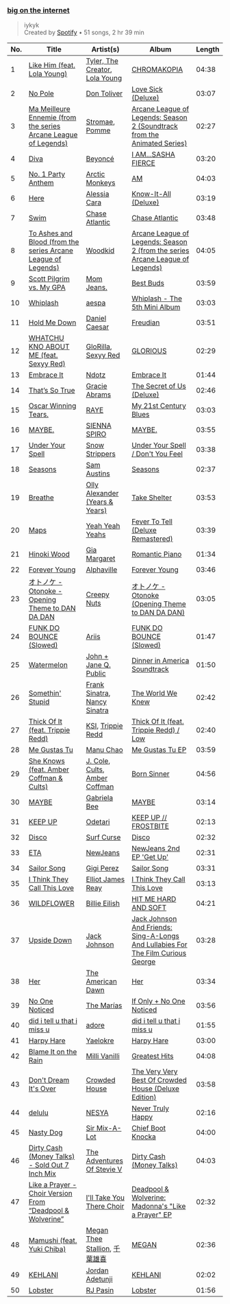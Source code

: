 ### [big on the internet](https://open.spotify.com/playlist/37i9dQZF1DX5Vy6DFOcx00)

> iykyk<br>
> Created by [Spotify](https://open.spotify.com/user/spotify) • 51 songs, 2 hr 39 min

| No. | Title | Artist(s) | Album | Length |
|---|---|---|---|---|
| 1 | [Like Him (feat. Lola Young)](https://open.spotify.com/track/6jbYpRPTEFl1HFKHk1IC0m) | [Tyler, The Creator](https://open.spotify.com/artist/4V8LLVI7PbaPR0K2TGSxFF), [Lola Young](https://open.spotify.com/artist/67FB4n52MgexGQIG8s0yUH) | [CHROMAKOPIA](https://open.spotify.com/album/0U28P0QVB1QRxpqp5IHOlH) | 04:38 |
| 2 | [No Pole](https://open.spotify.com/track/0eaVIYo2zeOaGJeqZ5TwYz) | [Don Toliver](https://open.spotify.com/artist/4Gso3d4CscCijv0lmajZWs) | [Love Sick (Deluxe)](https://open.spotify.com/album/2Q2TRdT994vTzGE3Grmmht) | 03:07 |
| 3 | [Ma Meilleure Ennemie (from the series Arcane League of Legends)](https://open.spotify.com/track/2LwsunYgfRoqyIsNtgOCQx) | [Stromae](https://open.spotify.com/artist/5j4HeCoUlzhfWtjAfM1acR), [Pomme](https://open.spotify.com/artist/6e3pZKXUxrPfnUPJ960Hd9) | [Arcane League of Legends: Season 2 (Soundtrack from the Animated Series)](https://open.spotify.com/album/2x6LWti2bjYS6AllSomoV7) | 02:27 |
| 4 | [Diva](https://open.spotify.com/track/5Ssv6DaKrW0HczVqx6zXdl) | [Beyoncé](https://open.spotify.com/artist/6vWDO969PvNqNYHIOW5v0m) | [I AM...SASHA FIERCE](https://open.spotify.com/album/23Y5wdyP5byMFktZf8AcWU) | 03:20 |
| 5 | [No. 1 Party Anthem](https://open.spotify.com/track/5TTGoX70AFrTvuEtqHK37S) | [Arctic Monkeys](https://open.spotify.com/artist/7Ln80lUS6He07XvHI8qqHH) | [AM](https://open.spotify.com/album/78bpIziExqiI9qztvNFlQu) | 04:03 |
| 6 | [Here](https://open.spotify.com/track/664gdARxaClFsoF5SXKOws) | [Alessia Cara](https://open.spotify.com/artist/2wUjUUtkb5lvLKcGKsKqsR) | [Know-It-All (Deluxe)](https://open.spotify.com/album/2AGNF8r2y8HL85yVk2bwmS) | 03:19 |
| 7 | [Swim](https://open.spotify.com/track/3M0lSi5WW79CXQamgSBIjx) | [Chase Atlantic](https://open.spotify.com/artist/7cYEt1pqMgXJdq00hAwVpT) | [Chase Atlantic](https://open.spotify.com/album/7C8uqokvE67UOlu1TiEYMd) | 03:48 |
| 8 | [To Ashes and Blood (from the series Arcane League of Legends)](https://open.spotify.com/track/7fotwkvGTsn0N6KSia3TGW) | [Woodkid](https://open.spotify.com/artist/44TGR1CzjKBxSHsSEy7bi9) | [Arcane League of Legends: Season 2 (from the series Arcane League of Legends)](https://open.spotify.com/album/6Db8Sq5w6Brg7lkpg7Y9ls) | 04:05 |
| 9 | [Scott Pilgrim vs. My GPA](https://open.spotify.com/track/4yXKLDrHYrffSVmQOFdbDA) | [Mom Jeans.](https://open.spotify.com/artist/6PsktPFR0UZptKdSqmlS5h) | [Best Buds](https://open.spotify.com/album/0KzElSxcfAvleUIuOg0TOQ) | 03:59 |
| 10 | [Whiplash](https://open.spotify.com/track/7Cnpb1vBbC46RgVyyKLH7p) | [aespa](https://open.spotify.com/artist/6YVMFz59CuY7ngCxTxjpxE) | [Whiplash - The 5th Mini Album](https://open.spotify.com/album/6RRuiUup6Z0Y0MxkCXOGyU) | 03:03 |
| 11 | [Hold Me Down](https://open.spotify.com/track/1Mza2sr6tPhy6jjI3HB9fW) | [Daniel Caesar](https://open.spotify.com/artist/20wkVLutqVOYrc0kxFs7rA) | [Freudian](https://open.spotify.com/album/3xybjP7r2VsWzwvDQipdM0) | 03:51 |
| 12 | [WHATCHU KNO ABOUT ME (feat. Sexyy Red)](https://open.spotify.com/track/5xeSd4HgzrYpNLEf3LfYLK) | [GloRilla](https://open.spotify.com/artist/2qoQgPAilErOKCwE2Y8wOG), [Sexyy Red](https://open.spotify.com/artist/3DbwFQlvLxRSi2uX8mf81A) | [GLORIOUS](https://open.spotify.com/album/4dUAojdnh5Bcho1n8bPSO0) | 02:29 |
| 13 | [Embrace It](https://open.spotify.com/track/0io16MKpbeDIdYzmGpQaES) | [Ndotz](https://open.spotify.com/artist/5HK6QtizXJzCmoYTkvFRik) | [Embrace It](https://open.spotify.com/album/0mV9Pfr1GfoZLkp1EAau9P) | 01:44 |
| 14 | [That’s So True](https://open.spotify.com/track/7ne4VBA60CxGM75vw0EYad) | [Gracie Abrams](https://open.spotify.com/artist/4tuJ0bMpJh08umKkEXKUI5) | [The Secret of Us (Deluxe)](https://open.spotify.com/album/0hBRqPYPXhr1RkTDG3n4Mk) | 02:46 |
| 15 | [Oscar Winning Tears.](https://open.spotify.com/track/0iO2iCAjtX0t5duvczNQt6) | [RAYE](https://open.spotify.com/artist/5KKpBU5eC2tJDzf0wmlRp2) | [My 21st Century Blues](https://open.spotify.com/album/3U8n8LzBx2o9gYXvvNq4uH) | 03:03 |
| 16 | [MAYBE.](https://open.spotify.com/track/54eCdfu10x7x7uHJ5TY5KZ) | [SIENNA SPIRO](https://open.spotify.com/artist/02gSuSAWEdWa5UOvqzjX6v) | [MAYBE.](https://open.spotify.com/album/39wdDtFBu6cp8kyBhdCwVr) | 03:55 |
| 17 | [Under Your Spell](https://open.spotify.com/track/2mj2HiJ3kJQ4mdCik25ea1) | [Snow Strippers](https://open.spotify.com/artist/6TsAG8Ve1icEC8ydeHm3C8) | [Under Your Spell / Don't You Feel](https://open.spotify.com/album/28D6gMlaQ6wci0TgSScoRR) | 03:38 |
| 18 | [Seasons](https://open.spotify.com/track/0Rb0nCwXNKtq2TETOq3gjk) | [Sam Austins](https://open.spotify.com/artist/0zmnfFQX8LWVVZyRPHRx1V) | [Seasons](https://open.spotify.com/album/3fhJVtBLypHzYymi46TSGQ) | 02:37 |
| 19 | [Breathe](https://open.spotify.com/track/267nfLfaSSDa9ivHncHynh) | [Olly Alexander (Years & Years)](https://open.spotify.com/artist/5vBSrE1xujD2FXYRarbAXc) | [Take Shelter](https://open.spotify.com/album/2dzxJbiJKhQo2aqUrtjZP0) | 03:53 |
| 20 | [Maps](https://open.spotify.com/track/0hDQV9X1Da5JrwhK8gu86p) | [Yeah Yeah Yeahs](https://open.spotify.com/artist/3TNt4aUIxgfy9aoaft5Jj2) | [Fever To Tell (Deluxe Remastered)](https://open.spotify.com/album/44ePwTuWK88vnalqutqJEG) | 03:39 |
| 21 | [Hinoki Wood](https://open.spotify.com/track/24QnH4LamDh2UhhmHyXjE8) | [Gia Margaret](https://open.spotify.com/artist/7fnMav7xXJwwjbyWbSjF4C) | [Romantic Piano](https://open.spotify.com/album/4TFQoPpiHkSsYDbhfXMqCM) | 01:34 |
| 22 | [Forever Young](https://open.spotify.com/track/4S1VYqwfkLit9mKVY3MXoo) | [Alphaville](https://open.spotify.com/artist/0xliTEbFfy5HQHvsTknTkX) | [Forever Young](https://open.spotify.com/album/2256qKBSQdt53T5dz4Kdcs) | 03:46 |
| 23 | [オトノケ - Otonoke - Opening Theme to DAN DA DAN](https://open.spotify.com/track/6KYOlIwDHbrbeBbJEtQ0Fj) | [Creepy Nuts](https://open.spotify.com/artist/0pWR7TsFhvSCnbmHDjWgrE) | [オトノケ - Otonoke (Opening Theme to DAN DA DAN)](https://open.spotify.com/album/7zI1wDJmkfHMBwZpbwJn8H) | 03:05 |
| 24 | [FUNK DO BOUNCE (Slowed)](https://open.spotify.com/track/7IBqHkoP94VrgYKVns4eNz) | [Ariis](https://open.spotify.com/artist/09cKncAQn28NqTUORLMwSR) | [FUNK DO BOUNCE (Slowed)](https://open.spotify.com/album/6Zd0Hg3HKVH7xhBPgESQy1) | 01:47 |
| 25 | [Watermelon](https://open.spotify.com/track/03W2WiY9OSnUI4F9dy9L60) | [John + Jane Q. Public](https://open.spotify.com/artist/0W8oOa4Oc65CDjiVjdZihf) | [Dinner in America Soundtrack](https://open.spotify.com/album/27V04EIO90mLb00XnNlKHd) | 01:50 |
| 26 | [Somethin' Stupid](https://open.spotify.com/track/4feXcsElKIVsGwkbnTHAfV) | [Frank Sinatra](https://open.spotify.com/artist/1Mxqyy3pSjf8kZZL4QVxS0), [Nancy Sinatra](https://open.spotify.com/artist/3IZrrNonYELubLPJmqOci2) | [The World We Knew](https://open.spotify.com/album/67Evm6gPc9wFSUf1aXOrKO) | 02:42 |
| 27 | [Thick Of It (feat. Trippie Redd)](https://open.spotify.com/track/1xmvq1fYLs9TEgikaFilGW) | [KSI](https://open.spotify.com/artist/1nzgtKYFckznkcVMR3Gg4z), [Trippie Redd](https://open.spotify.com/artist/6Xgp2XMz1fhVYe7i6yNAax) | [Thick Of It (feat. Trippie Redd) / Low](https://open.spotify.com/album/4o57W8cMFiKf2NVbGSE9jH) | 02:40 |
| 28 | [Me Gustas Tu](https://open.spotify.com/track/3A1BJKGMsa8JqO8M8zztyq) | [Manu Chao](https://open.spotify.com/artist/6wH6iStAh4KIaWfuhf0NYM) | [Me Gustas Tu EP](https://open.spotify.com/album/0HcjiEVNspzxKMJjev4PKZ) | 03:59 |
| 29 | [She Knows (feat. Amber Coffman & Cults)](https://open.spotify.com/track/0ceuoClMDzpyl6I6OkGgtg) | [J. Cole](https://open.spotify.com/artist/6l3HvQ5sa6mXTsMTB19rO5), [Cults](https://open.spotify.com/artist/3Oim8XBPbznAa8Jj8QzNc8), [Amber Coffman](https://open.spotify.com/artist/4vpGVGgxSDcCTmqYbsOnsn) | [Born Sinner](https://open.spotify.com/album/6FhFyGMPDbGjXXxXukKcnq) | 04:56 |
| 30 | [MAYBE](https://open.spotify.com/track/1PS9AXcHyldKbcRWhNgjOq) | [Gabriela Bee](https://open.spotify.com/artist/4z0EquFxDCtiHuPGiWDCq1) | [MAYBE](https://open.spotify.com/album/3oAlz9200fyoVPB3t1Tcfo) | 03:14 |
| 31 | [KEEP UP](https://open.spotify.com/track/2yR2sziCF4WEs3klW1F38d) | [Odetari](https://open.spotify.com/artist/7ITMCzIU9uII8gwRg8JAhc) | [KEEP UP // FROSTBITE](https://open.spotify.com/album/526xuSD6c45Gb5hH4rN8RY) | 02:13 |
| 32 | [Disco](https://open.spotify.com/track/2Lumsra3kuU61wXkEKzKaK) | [Surf Curse](https://open.spotify.com/artist/1gl0S9pS0Zw0qfa14rDD3D) | [Disco](https://open.spotify.com/album/46LE2xR4e92aVvo1QlUiS3) | 02:32 |
| 33 | [ETA](https://open.spotify.com/track/56v8WEnGzLByGsDAXDiv4d) | [NewJeans](https://open.spotify.com/artist/6HvZYsbFfjnjFrWF950C9d) | [NewJeans 2nd EP 'Get Up'](https://open.spotify.com/album/4N1fROq2oeyLGAlQ1C1j18) | 02:31 |
| 34 | [Sailor Song](https://open.spotify.com/track/0UYnhUfnUj5adChuAXvLUB) | [Gigi Perez](https://open.spotify.com/artist/1iCnM8foFssWlPRLfAbIwo) | [Sailor Song](https://open.spotify.com/album/4DWrYvfGXRE8ko5ZxlIpit) | 03:31 |
| 35 | [I Think They Call This Love](https://open.spotify.com/track/6ezlyxouJ9WcHU8WdtHlgk) | [Elliot James Reay](https://open.spotify.com/artist/2PI9HrzzMTN7E5poWl4QX5) | [I Think They Call This Love](https://open.spotify.com/album/5GubtQSUJnwMlF6G7gX3QE) | 03:13 |
| 36 | [WILDFLOWER](https://open.spotify.com/track/3QaPy1KgI7nu9FJEQUgn6h) | [Billie Eilish](https://open.spotify.com/artist/6qqNVTkY8uBg9cP3Jd7DAH) | [HIT ME HARD AND SOFT](https://open.spotify.com/album/7aJuG4TFXa2hmE4z1yxc3n) | 04:21 |
| 37 | [Upside Down](https://open.spotify.com/track/6shRGWCtBUOPFLFTTqXZIC) | [Jack Johnson](https://open.spotify.com/artist/3GBPw9NK25X1Wt2OUvOwY3) | [Jack Johnson And Friends: Sing-A-Longs And Lullabies For The Film Curious George](https://open.spotify.com/album/3Jl7i9Vo0Ht4co9SqTFjQy) | 03:28 |
| 38 | [Her](https://open.spotify.com/track/2vlkTkPqdATznKHu9gD2c1) | [The American Dawn](https://open.spotify.com/artist/3EXC0gkpntFvtLS1R0yf11) | [Her](https://open.spotify.com/album/3YsLlWQ9dzG0dFQQZO1jEv) | 03:34 |
| 39 | [No One Noticed](https://open.spotify.com/track/40QmyP1PmvFYjs8CzYsXA7) | [The Marías](https://open.spotify.com/artist/2sSGPbdZJkaSE2AbcGOACx) | [If Only + No One Noticed](https://open.spotify.com/album/6hfbOuLgpGhXRDQJiExTmF) | 03:56 |
| 40 | [did i tell u that i miss u](https://open.spotify.com/track/3qeFjtPJ1lIRKDTB5DZWpt) | [adore](https://open.spotify.com/artist/7ofG5BaSiQp8WeL4YCYDhF) | [did i tell u that i miss u](https://open.spotify.com/album/5mw5lqpHiII2dtNFjWfKTd) | 01:55 |
| 41 | [Harpy Hare](https://open.spotify.com/track/35I2E525yJpUQ5ZJgfxizT) | [Yaelokre](https://open.spotify.com/artist/3rRyfgGByetsaaujkjQ7rY) | [Harpy Hare](https://open.spotify.com/album/73CN9zX4PxZ5kejWqPTCOz) | 03:00 |
| 42 | [Blame It on the Rain](https://open.spotify.com/track/2dPpQv8sCPeEaA4oz7ZjQC) | [Milli Vanilli](https://open.spotify.com/artist/3vRclCt9VnNhYIxFMQCxuM) | [Greatest Hits](https://open.spotify.com/album/3sOy91gU770rkA494FbWWV) | 04:08 |
| 43 | [Don't Dream It's Over](https://open.spotify.com/track/1fiDe8sb2DMEU4JGPOIEB1) | [Crowded House](https://open.spotify.com/artist/7ohlPA8dRBtCf92zaZCaaB) | [The Very Very Best Of Crowded House (Deluxe Edition)](https://open.spotify.com/album/3XLP6DCTfz8eQkORPdfvvy) | 03:58 |
| 44 | [delulu](https://open.spotify.com/track/20APmzlrVuZ7dMl2nPlLJi) | [NESYA](https://open.spotify.com/artist/0P0siigmv3AUVmXnPaHUFp) | [Never Truly Happy](https://open.spotify.com/album/2rIOtKl8QJRs40MkZ84Unh) | 02:16 |
| 45 | [Nasty Dog](https://open.spotify.com/track/3ZP1AbM0rurWtqQIhTVcln) | [Sir Mix-A-Lot](https://open.spotify.com/artist/3TQ9JTBI2n2hfo7aRONEYV) | [Chief Boot Knocka](https://open.spotify.com/album/129ZZNyaPOWi5OsZEyQKIP) | 04:00 |
| 46 | [Dirty Cash (Money Talks) - Sold Out 7 Inch Mix](https://open.spotify.com/track/3lcUQs5nyrjoHpQR9Vo2aA) | [The Adventures Of Stevie V](https://open.spotify.com/artist/7HOmuShc6sajk74rYV7zR2) | [Dirty Cash (Money Talks)](https://open.spotify.com/album/4fn4LgJYOLrRsYjRQUGmrs) | 04:03 |
| 47 | [Like a Prayer - Choir Version From “Deadpool & Wolverine”](https://open.spotify.com/track/492ceDtqmafb6QD1Xfhpmo) | [I'll Take You There Choir](https://open.spotify.com/artist/2ABREU7iSvhEV9Ktoj30ne) | [Deadpool & Wolverine: Madonna's "Like a Prayer" EP](https://open.spotify.com/album/4Uolzy4jMibs7tewebgYA0) | 02:32 |
| 48 | [Mamushi (feat. Yuki Chiba)](https://open.spotify.com/track/5b3XJ1pjrHO5JtY2PcTjnI) | [Megan Thee Stallion](https://open.spotify.com/artist/181bsRPaVXVlUKXrxwZfHK), [千葉雄喜](https://open.spotify.com/artist/6Qhgat07PNOdnJSnCXJigu) | [MEGAN](https://open.spotify.com/album/0FzWvaeMBfKBCqxHTLVlB8) | 02:36 |
| 49 | [KEHLANI](https://open.spotify.com/track/2hrycoFU1mZw6YPvMcn8yC) | [Jordan Adetunji](https://open.spotify.com/artist/0jPHHnU8GUWEF7rwPE9osY) | [KEHLANI](https://open.spotify.com/album/5Zwbll6KYxOjZSuxRjQDEm) | 02:02 |
| 50 | [Lobster](https://open.spotify.com/track/3L95m6wi0vkhR9DB7GSSp9) | [RJ Pasin](https://open.spotify.com/artist/3BTY807ipaaT6QHW1tHTt0) | [Lobster](https://open.spotify.com/album/5KaUvQXMunWnreLS25T42G) | 01:56 |
